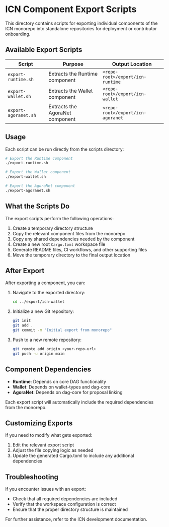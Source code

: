 # ICN Component Export Scripts

This directory contains scripts for exporting individual components of the ICN monorepo into standalone repositories for deployment or contributor onboarding.

## Available Export Scripts

| Script | Purpose | Output Location |
|--------|---------|-----------------|
| `export-runtime.sh` | Extracts the Runtime component | `<repo-root>/export/icn-runtime` |
| `export-wallet.sh` | Extracts the Wallet component | `<repo-root>/export/icn-wallet` |
| `export-agoranet.sh` | Extracts the AgoraNet component | `<repo-root>/export/icn-agoranet` |

## Usage

Each script can be run directly from the scripts directory:

```bash
# Export the Runtime component
./export-runtime.sh

# Export the Wallet component
./export-wallet.sh

# Export the AgoraNet component
./export-agoranet.sh
```

## What the Scripts Do

The export scripts perform the following operations:

1. Create a temporary directory structure
2. Copy the relevant component files from the monorepo
3. Copy any shared dependencies needed by the component
4. Create a new root `Cargo.toml` workspace file
5. Generate README files, CI workflows, and other supporting files
6. Move the temporary directory to the final output location

## After Export

After exporting a component, you can:

1. Navigate to the exported directory:
   ```bash
   cd ../export/icn-wallet
   ```

2. Initialize a new Git repository:
   ```bash
   git init
   git add .
   git commit -m "Initial export from monorepo"
   ```

3. Push to a new remote repository:
   ```bash
   git remote add origin <your-repo-url>
   git push -u origin main
   ```

## Component Dependencies

- **Runtime**: Depends on core DAG functionality
- **Wallet**: Depends on wallet-types and dag-core
- **AgoraNet**: Depends on dag-core for proposal linking

Each export script will automatically include the required dependencies from the monorepo.

## Customizing Exports

If you need to modify what gets exported:

1. Edit the relevant export script
2. Adjust the file copying logic as needed
3. Update the generated Cargo.toml to include any additional dependencies

## Troubleshooting

If you encounter issues with an export:

- Check that all required dependencies are included
- Verify that the workspace configuration is correct
- Ensure that the proper directory structure is maintained

For further assistance, refer to the ICN development documentation. 